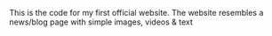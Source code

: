 This is the code for my first official website.
The website resembles a news/blog page with simple images, videos & text
